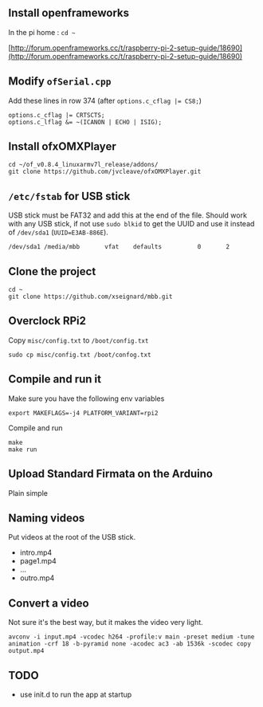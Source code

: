 ## Install openframeworks

In the pi home : `cd ~`

[http://forum.openframeworks.cc/t/raspberry-pi-2-setup-guide/18690](http://forum.openframeworks.cc/t/raspberry-pi-2-setup-guide/18690)

## Modify `ofSerial.cpp`

Add these lines in row 374 (after `options.c_cflag |= CS8;`)

```
options.c_cflag |= CRTSCTS;
options.c_lflag &= ~(ICANON | ECHO | ISIG);
```

## Install ofxOMXPlayer

```
cd ~/of_v0.8.4_linuxarmv7l_release/addons/
git clone https://github.com/jvcleave/ofxOMXPlayer.git
```

## `/etc/fstab` for USB stick

USB stick must be FAT32 and add this at the end of the file.
Should work with any USB stick, if not use `sudo blkid` to get the UUID and use it instead of `/dev/sda1` (`UUID=E3AB-886E`).

```
/dev/sda1 /media/mbb       vfat    defaults          0       2
```

## Clone the project

```
cd ~
git clone https://github.com/xseignard/mbb.git
```

## Overclock RPi2

Copy `misc/config.txt` to `/boot/config.txt`

```
sudo cp misc/config.txt /boot/confog.txt
```

## Compile and run it

Make sure you have the following env variables

```
export MAKEFLAGS=-j4 PLATFORM_VARIANT=rpi2
```

Compile and run

```
make
make run
```

## Upload Standard Firmata on the Arduino

Plain simple

## Naming videos

Put videos at the root of the USB stick.

- intro.mp4
- page1.mp4
- ...
- outro.mp4

## Convert a video

Not sure it's the best way, but it makes the video very light.

```
avconv -i input.mp4 -vcodec h264 -profile:v main -preset medium -tune animation -crf 18 -b-pyramid none -acodec ac3 -ab 1536k -scodec copy output.mp4
```

## TODO

- use init.d to run the app at startup
